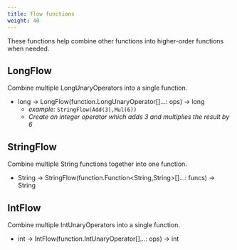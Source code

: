 ```yaml
---
title: flow functions
weight: 40
---
```


These functions help combine other functions into higher-order functions when needed.
## LongFlow

Combine multiple LongUnaryOperators into a single function.

- long -> LongFlow(function.LongUnaryOperator[]...: ops) -> long
  - *example:* `StringFlow(Add(3),Mul(6))`
  - *Create an integer operator which adds 3 and multiplies the result by 6*

## StringFlow

Combine multiple String functions together into one function.

- String -> StringFlow(function.Function<String,String>[]...: funcs) -> String

## IntFlow

Combine multiple IntUnaryOperators into a single function.

- int -> IntFlow(function.IntUnaryOperator[]...: ops) -> int

